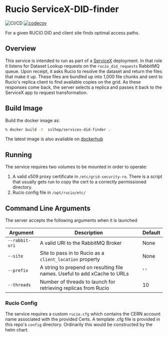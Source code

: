 # Rucio ServiceX-DID-finder
![CI/CD](https://github.com/ssl-hep/ServiceX-DID-finder/workflows/CI/CD/badge.svg)
[![codecov](https://codecov.io/gh/ssl-hep/ServiceX-DID-finder/branch/master/graph/badge.svg)](https://codecov.io/gh/ssl-hep/ServiceX-DID-finder)

For a given RUCIO DID and client site finds optimal access paths. 

## Overview
This service is intended to run as part of a [ServiceX](https://github.com/ssl-hep/ServiceX)
deployment. In that role it listens for Dataset Lookup requests on the 
`rucio_did_requests` RabbitMQ queue. Upon receipt, it asks Rucio to resolve the
dataset and return the files that make it up. These files are bundled up into
1,000 file chunks and sent to Rucio's replica client to find available copies 
on the grid. As these responses come back, the server selects a replica and
passes it back to the ServiceX app to request transformation.


## Build Image
Build the docker image as:
```bash
% docker build -t  sslhep/servicex-did-finder .
```

The latest image is also available on [dockerhub](https://cloud.docker.com/u/sslhep/repository/docker/sslhep/servicex-did-finder
)

## Running
The service requires two volumes to be mounted in order to operate:
1. A valid x509 proxy certificate in `/etc/grid-security-ro`. 
There is a script that usually gets run to copy the cert to a correctly permissioned
directory.
2. Rucio config file in `/opt/rucio/etc/`

## Command Line Arguments
The server accepts the following arguments when it is launched

|Argument       |Description                                                                |Default   |
|---------------|---------------------------------------------------------------------------|----------|
|`--rabbit-uri` | A valid URI to the RabbitMQ Broker                                        | None     |
| `--site`      | Site to pass in to Rucio as a `client_location` property                  | None     |
| `--prefix`    | A string to prepend on resulting file names. Useful to add xCache to URLs | ' '      |
| `--threads`   | Number of threads to launch for retrieving replicas from Rucio            |  10      |


### Rucio Config
The service requires a custom `rucio.cfg` which contains the CERN account name
associated with the provided Certs. A template .cfg file is provided in this
repo's `config` directory. Ordinarily this would be constructed by the helm chart.
